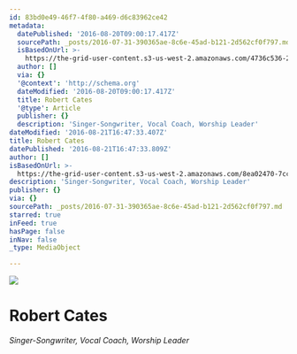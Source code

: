 ```yaml
---
id: 83bd0e49-46f7-4f80-a469-d6c83962ce42
metadata:
  datePublished: '2016-08-20T09:00:17.417Z'
  sourcePath: _posts/2016-07-31-390365ae-8c6e-45ad-b121-2d562cf0f797.md
  isBasedOnUrl: >-
    https://the-grid-user-content.s3-us-west-2.amazonaws.com/4736c536-212d-4579-bc12-31788a1a5c89.png
  author: []
  via: {}
  '@context': 'http://schema.org'
  dateModified: '2016-08-20T09:00:17.417Z'
  title: Robert Cates
  '@type': Article
  publisher: {}
  description: 'Singer-Songwriter, Vocal Coach, Worship Leader'
dateModified: '2016-08-21T16:47:33.407Z'
title: Robert Cates
datePublished: '2016-08-21T16:47:33.809Z'
author: []
isBasedOnUrl: >-
  https://the-grid-user-content.s3-us-west-2.amazonaws.com/8ea02470-7ccb-401a-98c1-9e3a70ab0e24.png
description: 'Singer-Songwriter, Vocal Coach, Worship Leader'
publisher: {}
via: {}
sourcePath: _posts/2016-07-31-390365ae-8c6e-45ad-b121-2d562cf0f797.md
starred: true
inFeed: true
hasPage: false
inNav: false
_type: MediaObject

---
```

![](https://imgflo.herokuapp.com/graph/vahj1ThiexotieMo/ded1583bb389f59b609300132000448c/croprotate.png?cropheight=2883&cropwidth=5394&degrees=0&input=https%3A%2F%2Fthe-grid-user-content.s3-us-west-2.amazonaws.com%2F8ea02470-7ccb-401a-98c1-9e3a70ab0e24.png&x=191&y=0)

# Robert Cates

_Singer-Songwriter, Vocal Coach, Worship Leader_